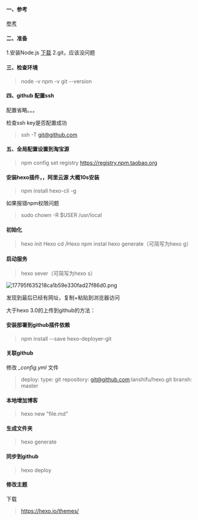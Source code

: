 #### 一、参考
[参考](https://blog.csdn.net/weixin_39879178/article/details/80319392)

#### 二、准备
1.安装Node.js [下载](https://nodejs.org)
2.git，应该没问题

#### 三、检查环境
>node -v
>npm -v
>git --version

#### 四、github 配置ssh
配置省略。。。

检查ssh key是否配置成功
>ssh -T git@github.com

#### 五、全局配置设置到淘宝源
>npm config set registry https://registry.npm.taobao.org


#### 安装hexo插件，，阿里云源 大概10s安装
>npm install hexo-cli -g 

如果报错npm权限问题
>sudo chown -R $USER /usr/local 

#### 初始化
>hexo init Hexo 
cd /Hexo 
npm instal 
hexo generate（可简写为hexo g） 

#### 启动服务
>hexo sever（可简写为hexo s）


![17795f635218ca1b59e330fad27f86d0.png](evernotecid://A8603FB7-398F-4DB3-B5AF-F4E62E30CFD9/appyinxiangcom/21961528/ENResource/p21)

发现到最后已经有网址，复制+粘贴到浏览器访问

大于hexo 3.0的上传到github的方法： 

#### 安装部署到github插件依赖
>npm install --save hexo-deployer-git

#### 关联github
修改 *\_config.yml* 文件
>deploy:
  type: git
  repository: git@github.com:lanshifu/hexo.git
  bransh: master
  

#### 本地增加博客
>hexo new "file.md"

#### 生成文件夹
>hexo generate

#### 同步到github
>hexo deploy


#### 修改主题
下载
>https://hexo.io/themes/